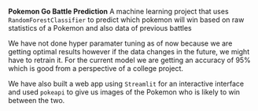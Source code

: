 **Pokemon Go Battle Prediction**
A machine learning project that uses `RandomForestClassifier` to predict which pokemon will win based on raw statistics of a Pokemon and also data of previous battles

We have not done hyper paramater tuning as of now because we are getting optimal results however if the data changes in the future, we might have to retrain it.
For the current model we are getting an accuracy of 95% which is good from a perspective of a college project.

We have also built a web app using `Streamlit` for an interactive interface and used `pokeapi` to give us images of the Pokemon who is likely to win between the two.
